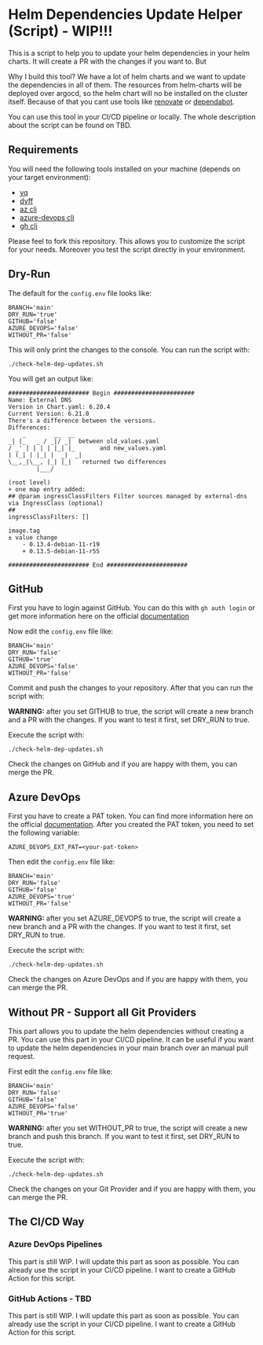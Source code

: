 # Helm Dependencies Update Helper (Script) - WIP!!!

This is a script to help you to update your helm dependencies in your helm charts. It will create a PR with the changes if you want to. But

Why I build this tool? We have a lot of helm charts and we want to update the dependencies in all of them.
The resources from helm-charts will be deployed over argocd, so the helm chart will no be installed on the cluster itself.
Because of that you cant use tools like [renovate](https://github.com/renovatebot/helm-charts) or [dependabot](https://github.com/dependabot).

You can use this tool in your CI/CD pipeline or locally. The whole description about the script can be found on TBD.

## Requirements

You will need the following tools installed on your machine (depends on your target environment):

- [yq](https://github.com/mikefarah/yq)
- [dyff](https://github.com/homeport/dyff)
- [az cli](https://learn.microsoft.com/en-us/cli/azure/install-azure-cli)
- [azure-devops cli](https://learn.microsoft.com/en-us/azure/devops/cli/?view=azure-devops)
- [gh cli](https://cli.github.com/manual/installation)

Please feel to fork this repository. This allows you to customize the script for your needs. Moreover you test the script directly in your environment.

## Dry-Run

The default for the `config.env` file looks like:

    BRANCH='main'
    DRY_RUN='true'
    GITHUB='false'
    AZURE_DEVOPS='false'
    WITHOUT_PR='false'

This will only print the changes to the console. You can run the script with:

    ./check-helm-dep-updates.sh

You will get an output like:

    ####################### Begin #######################
    Name: External DNS
    Version in Chart.yaml: 6.20.4
    Current Version: 6.21.0
    There's a difference between the versions.
    Differences:
        _        __  __
    _| |_   _ / _|/ _|  between old_values.yaml
    / _' | | | | |_| |_       and new_values.yaml
    | (_| | |_| |  _|  _|
    \__,_|\__, |_| |_|   returned two differences
            |___/

    (root level)
    + one map entry added:
    ## @param ingressClassFilters Filter sources managed by external-dns via IngressClass (optional)
    ##
    ingressClassFilters: []

    image.tag
    ± value change
        - 0.13.4-debian-11-r19
        + 0.13.5-debian-11-r55

    ####################### End #######################

## GitHub

First you have to login against GitHub. You can do this with `gh auth login` or get more information here on the official [documentation](https://cli.github.com/manual/gh_auth_login)

Now edit the `config.env` file like:

    BRANCH='main'
    DRY_RUN='false'
    GITHUB='true'
    AZURE_DEVOPS='false'
    WITHOUT_PR='false'

Commit and push the changes to your repository. After that you can run the script with:

**WARNING:** after you set GITHUB to true, the script will create a new branch and a PR with the changes. If you want to test it first, set DRY_RUN to true.

Execute the script with:

    ./check-helm-dep-updates.sh

Check the changes on GitHub and if you are happy with them, you can merge the PR.

## Azure DevOps

First you have to create a PAT token. You can find more information here on the official [documentation](https://docs.microsoft.com/en-us/azure/devops/organizations/accounts/use-personal-access-tokens-to-authenticate?view=azure-devops&tabs=preview-page). After you created the PAT token, you need to set the following variable:

    AZURE_DEVOPS_EXT_PAT=<your-pat-token>

Then edit the `config.env` file like:

    BRANCH='main'
    DRY_RUN='false'
    GITHUB='false'
    AZURE_DEVOPS='true'
    WITHOUT_PR='false'

**WARNING:** after you set AZURE_DEVOPS to true, the script will create a new branch and a PR with the changes. If you want to test it first, set DRY_RUN to true.

Execute the script with:

    ./check-helm-dep-updates.sh

Check the changes on Azure DevOps and if you are happy with them, you can merge the PR.

## Without PR - Support all Git Providers

This part allows you to update the helm dependencies without creating a PR. You can use this part in your CI/CD pipeline.
It can be useful if you want to update the helm dependencies in your main branch over an manual pull request.

First edit the `config.env` file like:

    BRANCH='main'
    DRY_RUN='false'
    GITHUB='false'
    AZURE_DEVOPS='false'
    WITHOUT_PR='true'

**WARNING:** after you set WITHOUT_PR to true, the script will create a new branch and push this branch. If you want to test it first, set DRY_RUN to true.

Execute the script with:

    ./check-helm-dep-updates.sh

Check the changes on your Git Provider and if you are happy with them, you can merge the PR.

## The CI/CD Way

### Azure DevOps Pipelines

This part is still WIP. I will update this part as soon as possible. You can already use the script in your CI/CD pipeline.
I want to create a GitHub Action for this script.

### GitHub Actions - TBD

This part is still WIP. I will update this part as soon as possible. You can already use the script in your CI/CD pipeline.
I want to create a GitHub Action for this script.
